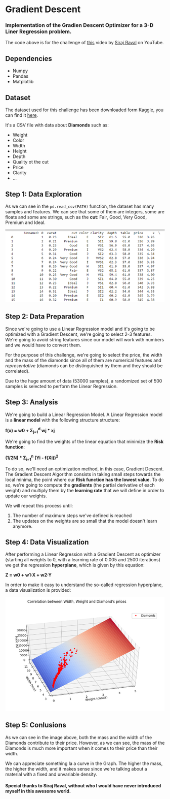 # Gradient Descent
### Implementation of the Gradien Descent Optimizer for a 3-D Liner Regression problem.

The code above is for the challenge of [this](https://www.youtube.com/watch?v=xRJCOz3AfYY&t=9s) video by [Siraj Raval](https://github.com/llSourcell) on YouTube.

## Dependencies

* Numpy
* Pandas
* Matplotlib

## Dataset

The dataset used for this challenge has been downloaded form Kaggle, you can find it [here](https://www.kaggle.com/shivam2503/diamonds).

It's a CSV file with data about **Diamonds** such as:

* Weight
* Color
* Width
* Height
* Depth
* Quality ot the cut
* Price
* Clarity
* ...

## Step 1: Data Exploration

As we can see in the `pd.read_csv(PATH)` function, the dataset has many samples and features. We can see that some of them are integers, some are floats and some are strings, such as the **cut**: Fair, Good, Very Good, Premium and Ideal.

<img src="imgs/dataframe.PNG">

## Step 2: Data Preparation

Since we're going to use a Linear Regression model and it's going to be optimized with a Gradient Descent, we're going to select 2-3 features. We're going to avoid string features since our model will work with numbers and we would have to convert them.

For the purpose of this challenge, we're going to select the price, the width and the mass of the diamonds since all of them are numerical features and *representative* (diamonds can be distinguished by them and they should be correlated).

Due to the huge amount of data (53000 samples), a randomized set of 500 samples is selected to perform the Linear Regression.

## Step 3: Analysis

We're going to build a Linear Regression Model. A Linear Regression model is a **linear model** with the following structure structure: 

<b>f(x) = w0 + &Sigma;<sub>j=1</sub><sup>d</sup> wj * xj</b>

We're going to find the weights of the linear equation that minimize the **Risk function**:

<b>(1/2N) * &Sigma;<sub>i=1</sub><sup>n</sup> (Yi - f(Xi))<sup>2</sup></b>

To do so, we'll need an optimization method, in this case, Gradient Descent. The Gradient Descent Algorithm consists in taking small steps towards the local minima, the point where our **Risk function has the lowest value**. To do so, we're going to compute the **gradients** (the partial derivative of each weight) and multiply them by the **learning rate** that we will define in order to update our weights.

We will repeat this process until:
1. The number of maximum steps we've defined is reached
2. The updates on the weights are so small that the model doesn't learn anymore.


## Step 4: Data Visualization

After performing a Linear Regression with a Gradient Descent as optimizer (starting all weights to 0, with a learning rate of 0.005 and 2500 iterations) we get the regression **hyperplane**, which is given by this equation: 

**Z = w0 + w1·X + w2·Y**

In order to make it easy to understand the so-called regression hyperplane, a data visualization is provided:

<img src="imgs/dataviz.PNG">

## Step 5: Conlusions

As we can see in the image above, both the mass and the width of the Diamonds contribute to their price. However, as we can see, the mass of the Diamonds is much more important when it comes to their price than their width.

We can appreciate something la a curve in the Graph. The higher the mass, the higher the width, and it makes sense since we're talking about a material with a fixed and unvariable density.

#### Special thanks to Siraj Raval, without who I would have never introduced myself in this awesome world.
